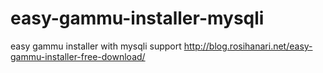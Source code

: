 # easy-gammu-installer-mysqli
easy gammu installer with mysqli support http://blog.rosihanari.net/easy-gammu-installer-free-download/
